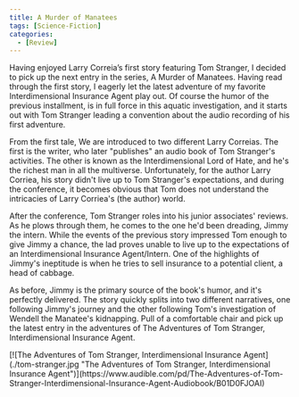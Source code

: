 ```yaml
---
title: A Murder of Manatees
tags: [Science-Fiction]
categories:
  - [Review]
---
```

Having enjoyed Larry Correia’s first story featuring Tom Stranger, I decided to pick up the next entry in the series, A Murder of Manatees. Having read through the first story, I eagerly let the latest adventure of my favorite Interdimensional Insurance Agent play out. Of course the humor of the previous installment, is in full force in this aquatic investigation, and it starts out with Tom Stranger leading a convention about the audio recording of his first adventure.

From the first tale, We are introduced to two different Larry Correias. The first is the writer, who later "publishes" an audio book of Tom Stranger's activities.<!-- more --> The other is known as the Interdimensional Lord of Hate, and he's the richest man in all the multiverse. Unfortunately, for the author Larry Corriea, his story didn't live up to Tom Stranger's expectations, and during the conference, it becomes obvious that Tom does not understand the intricacies of Larry Corriea's (the author) world.

After the conference, Tom Stranger roles into his junior associates' reviews. As he plows through them, he comes to the one he'd been dreading, Jimmy the intern. While the events of the previous story impressed Tom enough to give Jimmy a chance, the lad proves unable to live up to the expectations of an Interdimensional Insurance Agent/Intern. One of the highlights of Jimmy's ineptitude is when he tries to sell insurance to a potential client, a head of cabbage.

As before, Jimmy is the primary source of the book's humor, and it's perfectly delivered. The story quickly splits into two different narratives, one following Jimmy's journey and the other following Tom's investigation of Wendell the Manatee's kidnapping. Pull of a comfortable chair and pick up the latest entry in the adventures of The Adventures of Tom Stranger, Interdimensional Insurance Agent.

<div class="center">[![The Adventures of Tom Stranger, Interdimensional Insurance Agent](./tom-stranger.jpg "The Adventures of Tom Stranger, Interdimensional Insurance Agent")](https://www.audible.com/pd/The-Adventures-of-Tom-Stranger-Interdimensional-Insurance-Agent-Audiobook/B01D0FJOAI)</div>
